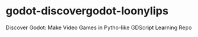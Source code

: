 # godot-discovergodot-loonylips
 Discover Godot: Make Video Games in Pytho-like GDScript Learning Repo
